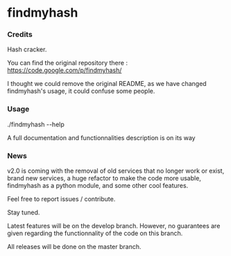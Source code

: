 findmyhash
==========

### Credits
Hash cracker.

You can find the original repository there : https://code.google.com/p/findmyhash/

I thought we could remove the original README, as we have changed findmyhash's
usage, it could confuse some people.

### Usage
./findmyhash --help

A full documentation and functionnalities description is on its way

### News
v2.0 is coming with the removal of old services that no longer work or exist,
brand new services, a huge refactor to make the code more usable, findmyhash
as a python module, and some other cool features.

Feel free to report issues / contribute.

Stay tuned.

Latest features will be on the develop branch. However, no guarantees are given
regarding the functionnality of the code on this branch.

All releases will be done on the master branch.